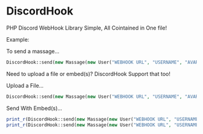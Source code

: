 # DiscordHook
PHP Discord WebHook Library
Simple, All Cointained in One file!

Example:

To send a massage...
```php
DiscordHook::send(new Massage(new User("WEBHOOK URL", "USERNAME", "AVARAR_URL"), "MSG"));
```

Need to upload a file or embed(s)? DiscordHook Support that too!

Upload a File...
```php
DiscordHook::send(new Massage(new User("WEBHOOK URL", "USERNAME", "AVARAR_URL"), "MSG",new Upload("PATH TO FILE","FILE NAME")));
```

Send With Embed(s)...
```php
print_r(DiscordHook::send(new Massage(new User("WEBHOOK URL", "USERNAME", "AVARAR_URL"), "MSG",new Embed("TITLE","DESCRIPTION","URL","COLOUR(int)")))); //single embed
print_r(DiscordHook::send(new Massage(new User("WEBHOOK URL", "USERNAME", "AVARAR_URL"), "MSG",[new Embed("TITLE","DESCRIPTION","URL","COLOUR(int)"),new Embed("TITLE2","DESCRIPTION","URL","COLOUR(int)")]))); //multiple embeds
```
